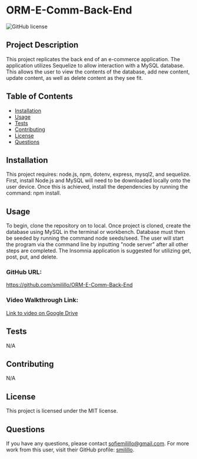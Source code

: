 # ORM-E-Comm-Back-End

![GitHub license](https://img.shields.io/badge/license-MIT-blue.svg)

## Project Description 
This project replicates the back end of an e-commerce application. The application utilizes Sequelize to allow interaction with a MySQL database. This allows the user to view the contents of the database, add new content, update content, as well as delete content as they see fit. 
  
## Table of Contents
- [Installation](#installation)
- [Usage](#usage)
- [Tests](#tests)
- [Contributing](#contributing)
- [License](#license)
- [Questions](#questions)

## Installation
This project requires: node.js, npm, dotenv, express, mysql2, and sequelize. First, install Node.js and MySQL will need to be downloaded locally onto the user device. Once this is achieved, install the dependencies by running the command: npm install.

## Usage 
To begin, clone the repository on to local. Once project is cloned, create the database using MySQL in the terminal or workbench. Database must then be seeded by running the command node seeds/seed. The user will start the program via the command line by inputting "node server" after all other steps are completed. The Insomnia application is suggested for utilizing get, post, put, and delete.

### GitHub URL:
https://github.com/smilillo/ORM-E-Comm-Back-End

### Video Walkthrough Link:
[Link to video on Google Drive](https://drive.google.com/file/d/1LNeuaftoptc_ySLkxUrmUL3EcztFwPf7/view?usp=sharing)

## Tests
N/A

## Contributing
N/A 
  
## License
This project is licensed under the MIT license.
 
## Questions
If you have any questions, please contact sofiemilillo@gmail.com. For more work from this user, visit their GitHub profile: [smilillo](https://github.com/smilillo).